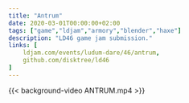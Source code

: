```yaml
---
title: "Antrum"
date: 2020-03-01T00:00:00+02:00
tags: ["game","ldjam","armory","blender","haxe"]
description: "LD46 game jam submission."
links: [
	ldjam.com/events/ludum-dare/46/antrum,
	github.com/disktree/ld46
]
---
```

{{< background-video ANTRUM.mp4 >}}
